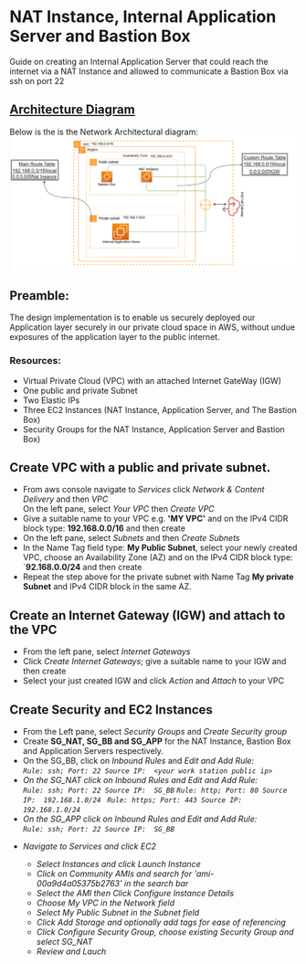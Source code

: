 # NAT Instance, Internal Application Server and Bastion Box
Guide on creating an Internal Application Server that could reach the internet via a NAT Instance and allowed to communicate a Bastion Box via ssh on port 22
## <u>Architecture Diagram</u>
Below is the  is the Network Architectural diagram:
![Fig 1](https://github.com/otayoa/AWS_Internal_Application_Server/blob/master/Secured_Application_Server.png) 

## Preamble:
The design implementation is to enable us securely deployed our Application layer securely in our private cloud space in AWS, without undue exposures of the application layer to the public internet.
### Resources:
* Virtual Private Cloud (VPC) with an attached Internet GateWay (IGW)
* One public and private Subnet
* Two Elastic IPs
* Three EC2 Instances (NAT Instance, Application Server, and The Bastion Box)
* Security Groups for the NAT Instance, Application Server and Bastion Box)
## Create VPC with  a public and private subnet.
<ul>
  <li>From aws console navigate to <i>Services</i> click <i>Network & Content Delivery</i> and then <i>VPC</i> <br>
    On the left pane, select <i>Your VPC</i> then <i>Create VPC</i><br></li>
<li>Give a suitable name to your VPC e.g. <b>'MY VPC'</b> and on the IPv4 CIDR block type: <b>192.168.0.0/16</b> and then create <br></li>
  <li>On the left pane, select <i>Subnets</i> and then <i>Create Subnets</i><br></li>
  <li>In the Name Tag field type: <b>My Public Subnet</b>, select your newly created VPC, choose an Availability Zone (AZ) and on the IPv4 CIDR block type: `<b>92.168.0.0/24</b> and then create <br></li>
  <li>Repeat the step above for the private subnet with Name Tag <b>My private Subnet</b> and IPv4 CIDR block <b192.168.1.0/24<b> in the same AZ.</li>
</ul>

## Create an Internet Gateway (IGW) and attach to the VPC
* From the left pane, select <i>Internet Gateways</i>
* Click <i>Create Internet Gateways</i>; give a suitable name to your IGW and then create
* Select your just created IGW and click  <i>Action</i> and <i>Attach</i> to your VPC
## Create Security and EC2 Instances
* From the Left pane, select <i>Security Groups</i> and  <i>Create Security group</i>
* Create <b>SG_NAT, SG_BB and SG_APP</b> for the NAT Instance, Bastion Box and Application Servers respectively.
* On the SG_BB, click on <i>Inbound Rules</i> and <i>Edit<i> and <i>Add Rule</i>:<br>
          `Rule: ssh; Port: 22 Source IP:  <your work station public ip> `
* On the SG_NAT click on <i>Inbound Rules</i> and <i>Edit<i> and <i>Add Rule</i>:<br>
          `Rule: ssh; Port: 22 Source IP:  SG_BB`
          `Rule: http; Port: 80 Source IP:  192.168.1.0/24 `
          `Rule: https; Port: 443 Source IP:  192.168.1.0/24 `
* On the SG_APP click on <i>Inbound Rules</i> and <i>Edit<i> and <i>Add Rule</i>:<br>
          `Rule: ssh; Port: 22 Source IP:  SG_BB`
<ul> <li>Navigate to <i>Services<i> and click <i>EC2<i><br></li>
        <ul>
          <li>Select <i>Instances</i> and click <i>Launch Instance<i>
            <li>Click on <i>Community AMIs<i> and search for <i>'ami-00a9d4a05375b2763'</i> in the search bar</li>
              <li>Select the AMI then Click Configure Instance Details </li>
              <li>Choose My VPC in the Network field</li>
              <li>Select My Public Subnet in the Subnet field</li>
              <li>Click Add Storage and optionally add tags for ease of referencing</li>
              <li>Click Configure Security Group, choose existing Security Group and select SG_NAT</li>
              <li>Review and Lauch</li> 
          </ul>
</ul>
  

